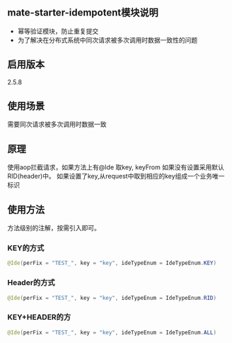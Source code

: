 ## mate-starter-idempotent模块说明

- 幂等验证模块，防止重复提交
- 为了解决在分布式系统中同次请求被多次调用时数据一致性的问题

## 启用版本

2.5.8

## 使用场景

需要同次请求被多次调用时数据一致

## 原理

使用aop拦截请求，如果方法上有@Ide 取key, keyFrom 如果没有设置采用默认RID(header)中。 如果设置了key,从request中取到相应的key组成一个业务唯一标识

## 使用方法

方法级别的注解，按需引入即可。

### KEY的方式

````java
@Ide(perFix = "TEST_", key = "key", ideTypeEnum = IdeTypeEnum.KEY)
````

### Header的方式

````java
@Ide(perFix = "TEST_", key = "key", ideTypeEnum = IdeTypeEnum.RID)
````

### KEY+HEADER的方

````java
@Ide(perFix = "TEST_", key = "key", ideTypeEnum = IdeTypeEnum.ALL)
````


